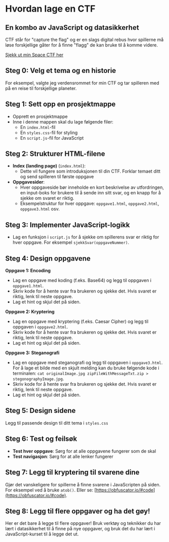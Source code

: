 # Hvordan lage en CTF 
## En kombo av JavaScript og datasikkerhet

CTF står for "capture the flag" og er en slags digital rebus hvor spillerne må løse forskjellige gåter for å finne "flagg" de kan bruke til å komme videre. 

[Sjekk ut min Space CTF her](https://madelelo.github.io/space-ctf/)

## Steg 0: Velg et tema og en historie
For eksempel, valgte jeg verdensrommet for min CTF og tar spilleren med på en reise til forskjellige planeter.

## Steg 1: Sett opp en prosjektmappe
- Opprett en prosjektmappe
- Inne i denne mappen skal du lage følgende filer: 
   - En `index.html`-fil
   - En `styles.css`-fil for styling
   - En `script.js`-fil for JavaScript

## Steg 2: Strukturer HTML-filene
- **Index (landing page)** (`index.html`):
   - Dette vil fungere som introduksjonen til din CTF. Forklar temaet ditt og send spilleren til første oppgave
- **Oppgavesider**:
   - Hver oppgaveside bør inneholde en kort beskrivelse av utfordringen, en input-boks for brukere til å sende inn sitt svar, og en knapp for å sjekke om svaret er riktig.
   - Eksempelstruktur for hver oppgave: `oppgave1.html`, `oppgave2.html`, `oppgave3.html` osv. 

## Steg 3: Implementer JavaScript-logikk
- Lag en funksjon i `script.js` for å sjekke om spillerens svar er riktig for hver oppgave. For eksempel `sjekkSvar(oppgaveNummer)`.

## Steg 4: Design oppgavene
**Oppgave 1: Encoding**
- Lag en oppgave med koding (f.eks. Base64) og legg til oppgaven i `oppgave1.html`.
- Skriv kode for å hente svar fra brukeren og sjekke det. Hvis svaret er riktig, lenk til neste oppgave.
- Lag et hint og skjul det på siden.

**Oppgave 2: Kryptering**
- Lag en oppgave med kryptering (f.eks. Caesar Cipher) og legg til oppgaven i `oppgave2.html`.
- Skriv kode for å hente svar fra brukeren og sjekke det. Hvis svaret er riktig, lenk til neste oppgave.
- Lag et hint og skjul det på siden.

**Oppgave 3: Steganografi**
- Lag en oppgave med steganografi og legg til oppgaven i `oppgave3.html`.
  For å lage et bilde med en skjult melding kan du bruke følgende kode i terminalen:
  `cat originalImage.jpg zipFileWithMessageTxt.zip > stegonographyImage.jpg`.
- Skriv kode for å hente svar fra brukeren og sjekke det. Hvis svaret er riktig, lenk til neste oppgave.
- Lag et hint og skjul det på siden.

## Steg 5: Design sidene
 Legg til passende design til ditt tema i `styles.css`

## Steg 6: Test og feilsøk
- **Test hver oppgave**: Sørg for at alle oppgavene fungerer som de skal
- **Test navigasjon**: Sørg for at alle lenker fungerer

## Steg 7: Legg til kryptering til svarene dine
Gjør det vanskeligere for spillerne å finne svarene i JavaScripten på siden. For eksempel ved å bruke `atob()`. Eller se: [https://obfuscator.io/#code](https://obfuscator.io/#code).

## Steg 8: Legg til flere oppgaver og ha det gøy!
Her er det bare å legge til flere oppgaver! Bruk verktøy og teknikker du har lært i datasikkerhet til å finne på nye oppgaver, og bruk det du har lært i JavaScript-kurset til å legge det ut. 
